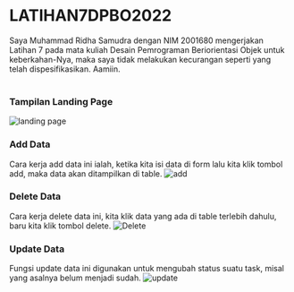 # LATIHAN7DPBO2022
Saya Muhammad Ridha Samudra dengan NIM 2001680 mengerjakan Latihan 7 pada mata kuliah Desain Pemrograman Beriorientasi Objek
untuk keberkahan-Nya, maka saya tidak melakukan kecurangan seperti yang telah dispesifikasikan. Aamiin.
<br>
<br>
### Tampilan Landing Page
![landing page](https://user-images.githubusercontent.com/80692514/162022096-49d6114e-3ab3-496f-ac1d-6f5a150cf65a.jpg)
<br>
### Add Data
Cara kerja add data ini ialah, ketika kita isi data di form lalu kita klik tombol add, maka data akan ditampilkan di table.
![add](https://user-images.githubusercontent.com/80692514/162022104-1f4f4a6b-0edc-4922-b197-619d50447820.jpg)
<br>
### Delete Data
Cara kerja delete data ini, kita klik data yang ada di table terlebih dahulu, baru kita klik tombol delete.
![Delete](https://user-images.githubusercontent.com/80692514/159227457-4e2c575e-562b-4876-aa49-c623b93e6522.jpg)
<br>
### Update Data
Fungsi update data ini digunakan untuk mengubah status suatu task, misal yang asalnya belum menjadi sudah.
![update](https://user-images.githubusercontent.com/80692514/162022103-9dc89b6b-bf53-4402-b82e-d20437996eab.jpg)
<br>

